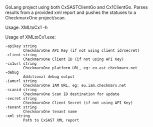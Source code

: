 GoLang project using both CxSASTClientGo and Cx1ClientGo. 
Parses results from a provided xml report and pushes the statuses to a CheckmarxOne project/scan.

Usage: 
XMLtoCx1 -h

Usage of XMLtoCx1.exe:

    -apikey string
            CheckmarxOne API Key (if not using client id/secret)
    -client string
            CheckmarxOne Client ID (if not using API Key)
    -cx1url string
            CheckmarxOne platform URL, eg: eu.ast.checkmarx.net
    -debug
            Additional debug output
    -iamurl string
            CheckmarxOne IAM URL, eg: eu.iam.checkmarx.net
    -scanid string
            CheckmarxOne Scan ID destination for update
    -secret string
            CheckmarxOne Client Secret (if not using API Key)
    -tenant string
            CheckmarxOne tenant name
    -xml string
            Path to CxSAST XML report

